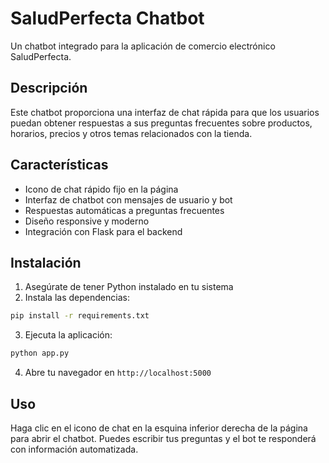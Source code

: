 # SaludPerfecta Chatbot

Un chatbot integrado para la aplicación de comercio electrónico SaludPerfecta.

## Descripción

Este chatbot proporciona una interfaz de chat rápida para que los usuarios puedan obtener respuestas a sus preguntas frecuentes sobre productos, horarios, precios y otros temas relacionados con la tienda.

## Características

- Icono de chat rápido fijo en la página
- Interfaz de chatbot con mensajes de usuario y bot
- Respuestas automáticas a preguntas frecuentes
- Diseño responsive y moderno
- Integración con Flask para el backend

## Instalación

1. Asegúrate de tener Python instalado en tu sistema
2. Instala las dependencias:

```bash
pip install -r requirements.txt
```

3. Ejecuta la aplicación:

```bash
python app.py
```

4. Abre tu navegador en `http://localhost:5000`

## Uso

Haga clic en el icono de chat en la esquina inferior derecha de la página para abrir el chatbot. Puedes escribir tus preguntas y el bot te responderá con información automatizada.